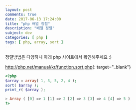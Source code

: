 ```yaml
---
layout: post
comments: true
date: 2017-06-13 17:24:00
title: "php 배열 정렬"
description: "배열 정렬"
subject: dev
categories: [ php ]
tags: [ php, array, sort ]
---
```


정렬방법은 다양하니 아래 php 사이트에서 확인해주세요 :)

<http://php.net/manual/kr/function.sort.php>{: target="_blank"}

```php
<?php
$array = array( 1, 3, 5, 2, 4 );
sort( $array );
print_r( $array );

> Array ( [0] => 1 [1] => 2 [2] => 3 [3] => 4 [4] => 5 )
?>
```
